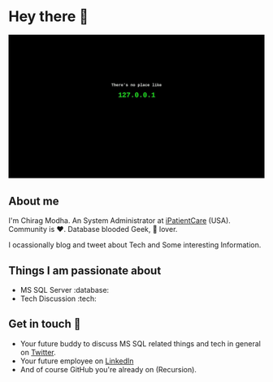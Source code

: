 # Hey there :wave:

<img src="https://github.com/Chiragmodha/Chiragmodha/blob/main/212191-geek-wallpaper-hd.jpg" alt="Hello world">
<!--
<p align="center"> 
  Visitor count<br>
  --<img src="https://profile-counter.glitch.me/Chirag-modha/count.svg" />
</p>
-->

## About me

I'm Chirag Modha. An System Administrator at [iPatientCare](https://wwww.ipatientcare.com/) (USA). Community is :heart:. Database blooded Geek, :tea: lover. 

I ocassionally blog and tweet about Tech and Some interesting Information.


## Things I am passionate about

- MS SQL Server :database:
- Tech Discussion :tech:


## Get in touch :tea:

- Your future buddy to discuss MS SQL related things and tech in general on [Twitter](https://twitter.com/modhachirag).
- Your future employee on [LinkedIn](https://www.linkedin.com/in/chirag-modha/)
- And of course GitHub you're already on (Recursion).

